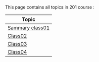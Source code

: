 This page contains all topics in 201 course :

Topic | 
---------|
[Sammary class01](https://yaqeen-stak.github.io/Reading-Note201/class01) |
[Class02](https://yaqeen-stak.github.io/Reading-Note201/class-02) |
[Class03](https://yaqeen-stak.github.io/Reading-Note201/class-03) |
[Class04](https://yaqeen-stak.github.io/Reading-Note201/class-04) |
